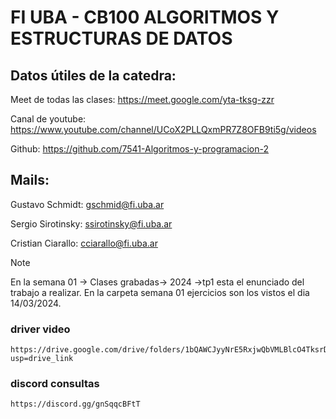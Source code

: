# FI UBA - CB100 ALGORITMOS Y ESTRUCTURAS DE DATOS

## Datos útiles de la catedra:

Meet de todas las clases: https://meet.google.com/yta-tksg-zzr

Canal de youtube: https://www.youtube.com/channel/UCoX2PLLQxmPR7Z8OFB9ti5g/videos

Github: https://github.com/7541-Algoritmos-y-programacion-2

## Mails:

Gustavo Schmidt: gschmid@fi.uba.ar

Sergio Sirotinsky: ssirotinsky@fi.uba.ar

Cristian Ciarallo: cciarallo@fi.uba.ar


> [!NOTE]  
> En la semana 01 -> Clases grabadas-> 2024 ->tp1 esta el enunciado del trabajo a realizar.
> En la carpeta semana 01 ejercicios son los vistos el dia 14/03/2024.

### driver video
```
https://drive.google.com/drive/folders/1bQAWCJyyNrE5RxjwQbVMLBlcO4TksrDh?usp=drive_link

```

### discord consultas
```
https://discord.gg/gnSqqcBFtT

```
